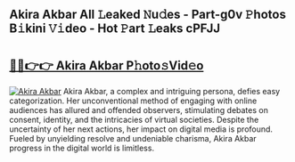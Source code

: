 ## Akira Akbar All 𝙻eaked 𝙽u𝚍es - Part-g0v 𝙿hotos B𝚒kini 𝚅𝚒deo - Hot 𝙿art 𝙻eaks cPFJJ

# <h2><a href="http://ld1zy2.urlbe.top/?page=Akira+Akbar">🔗🔗👉👉 Akira Akbar P𝚑oto𝚜Vid𝚎o</a></h2>

[![Akira Akbar](https://i.imgur.com/eBuTRDB.gif)](http://ld1zy2.urlbe.top/?page=Akira+Akbar)
Akira Akbar, a complex and intriguing persona, defies easy categorization. Her unconventional method of engaging with online audiences has allured and offended observers, stimulating debates on consent, identity, and the intricacies of virtual societies. Despite the uncertainty of her next actions, her impact on digital media is profound. Fueled by unyielding resolve and undeniable charisma, Akira Akbar progress in the digital world is limitless.
